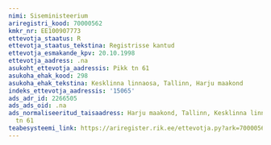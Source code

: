 ```yaml
---
nimi: Siseministeerium
ariregistri_kood: 70000562
kmkr_nr: EE100907773
ettevotja_staatus: R
ettevotja_staatus_tekstina: Registrisse kantud
ettevotja_esmakande_kpv: 20.10.1998
ettevotja_aadress: .na
asukoht_ettevotja_aadressis: Pikk tn 61
asukoha_ehak_kood: 298
asukoha_ehak_tekstina: Kesklinna linnaosa, Tallinn, Harju maakond
indeks_ettevotja_aadressis: '15065'
ads_adr_id: 2266505
ads_ads_oid: .na
ads_normaliseeritud_taisaadress: Harju maakond, Tallinn, Kesklinna linnaosa, Pikk
  tn 61
teabesysteemi_link: https://ariregister.rik.ee/ettevotja.py?ark=70000562&ref=rekvisiidid
---
```

